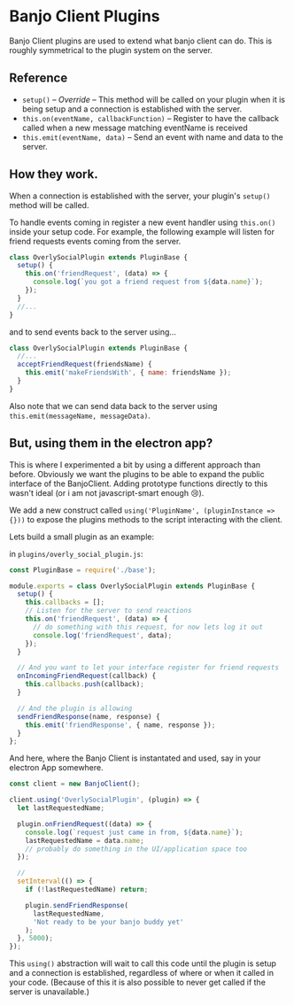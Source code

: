 # Banjo Client Plugins

Banjo Client plugins are used to extend what banjo client can do. This is roughly symmetrical to the plugin system on the server.

## Reference

- `setup()` – _Override_ – This method will be called on your plugin when it is being setup and a connection is established with the server.
- `this.on(eventName, callbackFunction)` – Register to have the callback called when a new message matching eventName is received
- `this.emit(eventName, data)` – Send an event with name and data to the server.

## How they work.

When a connection is established with the server, your plugin's `setup()` method will be called.

To handle events coming in register a new event handler using `this.on()` inside your setup code. For example, the following example will listen for friend requests events coming from the server.

```js
class OverlySocialPlugin extends PluginBase {
  setup() {
    this.on('friendRequest', (data) => {
      console.log(`you got a friend request from ${data.name}`);
    });
  }
  //...
}
```

and to send events back to the server using...

```js
class OverlySocialPlugin extends PluginBase {
  //...
  acceptFriendRequest(friendsName) {
    this.emit('makeFriendsWith', { name: friendsName });
  }
}
```

Also note that we can send data back to the server using `this.emit(messageName, messageData)`.

## But, using them in the electron app?

This is where I experimented a bit by using a different approach than before. Obviously we want the plugins to be able to expand the public interface of the BanjoClient. Adding prototype functions directly to this wasn't ideal (or i am not javascript-smart enough 😢).

We add a new construct called `using('PluginName', (pluginInstance => {}))` to expose the plugins methods to the script interacting with the client.

Lets build a small plugin as an example:

in `plugins/overly_social_plugin.js`:

```js
const PluginBase = require('./base');

module.exports = class OverlySocialPlugin extends PluginBase {
  setup() {
    this.callbacks = [];
    // Listen for the server to send reactions
    this.on('friendRequest', (data) => {
      // do something with this request, for now lets log it out
      console.log('friendRequest', data);
    });
  }

  // And you want to let your interface register for friend requests
  onIncomingFriendRequest(callback) {
    this.callbacks.push(callback);
  }

  // And the plugin is allowing
  sendFriendResponse(name, response) {
    this.emit('friendResponse', { name, response });
  }
};
```

And here, where the Banjo Client is instantated and used, say in your electron App somewhere.

```js
const client = new BanjoClient();

client.using('OverlySocialPlugin', (plugin) => {
  let lastRequestedName;

  plugin.onFriendRequest((data) => {
    console.log(`request just came in from, ${data.name}`);
    lastRequestedName = data.name;
    // probably do something in the UI/application space too
  });

  //
  setInterval(() => {
    if (!lastRequestedName) return;

    plugin.sendFriendResponse(
      lastRequestedName,
      'Not ready to be your banjo buddy yet'
    );
  }, 5000);
});
```

This `using()` abstraction will wait to call this code until the plugin is setup and a connection is established, regardless of where or when it called in your code. (Because of this it is also possible to never get called if the server is unavailable.)
